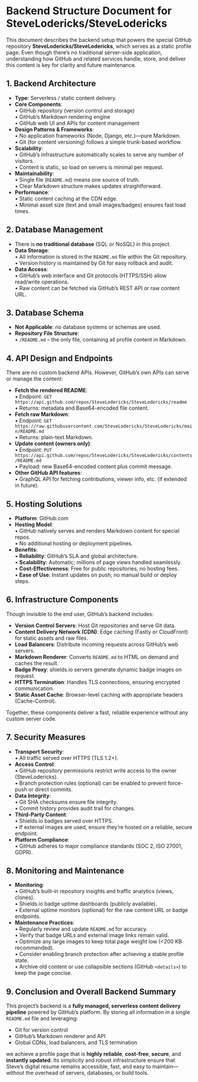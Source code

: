 # Backend Structure Document for SteveLodericks/SteveLodericks

This document describes the backend setup that powers the special GitHub repository **SteveLodericks/SteveLodericks**, which serves as a static profile page. Even though there’s no traditional server-side application, understanding how GitHub and related services handle, store, and deliver this content is key for clarity and future maintenance.

## 1. Backend Architecture

- **Type**: Serverless / static content delivery.  
- **Core Components**:  
  • GitHub repository (version control and storage)  
  • GitHub’s Markdown rendering engine  
  • GitHub web UI and APIs for content management  
- **Design Patterns & Frameworks**:  
  • No application frameworks (Node, Django, etc.)—pure Markdown.  
  • Git (for content versioning) follows a simple trunk-based workflow.  
- **Scalability**:  
  • GitHub’s infrastructure automatically scales to serve any number of visitors.  
  • Content is static, so load on servers is minimal per request.  
- **Maintainability**:  
  • Single file (`README.md`) means one source of truth.  
  • Clear Markdown structure makes updates straightforward.  
- **Performance**:  
  • Static content caching at the CDN edge.  
  • Minimal asset size (text and small images/badges) ensures fast load times.

## 2. Database Management

- There is **no traditional database** (SQL or NoSQL) in this project.  
- **Data Storage**:  
  • All information is stored in the `README.md` file within the Git repository.  
  • Version history is maintained by Git for easy rollback and audit.  
- **Data Access**:  
  • GitHub’s web interface and Git protocols (HTTPS/SSH) allow read/write operations.  
  • Raw content can be fetched via GitHub’s REST API or raw content URL.

## 3. Database Schema

- **Not Applicable**: no database systems or schemas are used.  
- **Repository File Structure**:  
  • `/README.md` – the only file, containing all profile content in Markdown.  

## 4. API Design and Endpoints

There are no custom backend APIs. However, GitHub’s own APIs can serve or manage the content:

- **Fetch the rendered README**:  
  • Endpoint: `GET https://api.github.com/repos/SteveLodericks/SteveLodericks/readme`  
  • Returns: metadata and Base64-encoded file content.  
- **Fetch raw Markdown**:  
  • Endpoint: `GET https://raw.githubusercontent.com/SteveLodericks/SteveLodericks/main/README.md`  
  • Returns: plain-text Markdown.  
- **Update content (owners only)**:  
  • Endpoint: `PUT https://api.github.com/repos/SteveLodericks/SteveLodericks/contents/README.md`  
  • Payload: new Base64-encoded content plus commit message.  
- **Other GitHub API features**:  
  • GraphQL API for fetching contributions, viewer info, etc. (if extended in future).  

## 5. Hosting Solutions

- **Platform**: GitHub.com  
- **Hosting Model**:  
  • GitHub natively serves and renders Markdown content for special repos.  
  • No additional hosting or deployment pipelines.  
- **Benefits**:  
  • **Reliability**: GitHub’s SLA and global architecture.  
  • **Scalability**: Automatic; millions of page views handled seamlessly.  
  • **Cost-Effectiveness**: Free for public repositories, no hosting fees.  
  • **Ease of Use**: Instant updates on push; no manual build or deploy steps.

## 6. Infrastructure Components

Though invisible to the end user, GitHub’s backend includes:

- **Version Control Servers**: Host Git repositories and serve Git data.  
- **Content Delivery Network (CDN)**: Edge caching (Fastly or CloudFront) for static assets and raw files.  
- **Load Balancers**: Distribute incoming requests across GitHub’s web servers.  
- **Markdown Renderer**: Converts `README.md` to HTML on demand and caches the result.  
- **Badge Proxy**: shields.io servers generate dynamic badge images on request.  
- **HTTPS Termination**: Handles TLS connections, ensuring encrypted communication.  
- **Static Asset Cache**: Browser-level caching with appropriate headers (Cache-Control).  

Together, these components deliver a fast, reliable experience without any custom server code.

## 7. Security Measures

- **Transport Security**:  
  • All traffic served over HTTPS (TLS 1.2+).  
- **Access Control**:  
  • GitHub repository permissions restrict write access to the owner (SteveLodericks).  
  • Branch protection rules (optional) can be enabled to prevent force-push or direct commits.  
- **Data Integrity**:  
  • Git SHA checksums ensure file integrity.  
  • Commit history provides audit trail for changes.  
- **Third-Party Content**:  
  • Shields.io badges served over HTTPS.  
  • If external images are used, ensure they’re hosted on a reliable, secure endpoint.  
- **Platform Compliance**:  
  • GitHub adheres to major compliance standards (SOC 2, ISO 27001, GDPR).  

## 8. Monitoring and Maintenance

- **Monitoring**:  
  • GitHub’s built-in repository insights and traffic analytics (views, clones).  
  • Shields.io badge uptime dashboards (publicly available).  
  • External uptime monitors (optional) for the raw content URL or badge endpoints.  
- **Maintenance Practices**:  
  • Regularly review and update `README.md` for accuracy.  
  • Verify that badge URLs and external image links remain valid.  
  • Optimize any large images to keep total page weight low (<200 KB recommended).  
  • Consider enabling branch protection after achieving a stable profile state.  
  • Archive old content or use collapsible sections (GitHub `<details>`) to keep the page concise.

## 9. Conclusion and Overall Backend Summary

This project’s backend is a **fully managed, serverless content delivery pipeline** powered by GitHub’s platform. By storing all information in a single `README.md` file and leveraging:

- Git for version control  
- GitHub’s Markdown renderer and API  
- Global CDNs, load balancers, and TLS termination  

we achieve a profile page that is **highly reliable**, **cost-free**, **secure**, and **instantly updated**. Its simplicity and robust infrastructure ensure that Steve’s digital resume remains accessible, fast, and easy to maintain—without the overhead of servers, databases, or build tools.